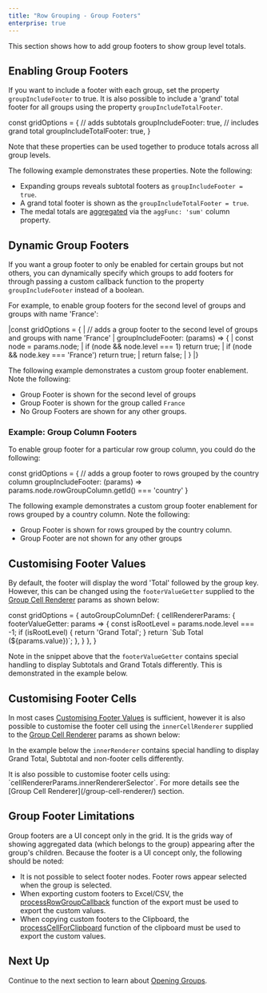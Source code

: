 ```yaml
---
title: "Row Grouping - Group Footers"
enterprise: true
---
```


This section shows how to add group footers to show group level totals.

## Enabling Group Footers

If you want to include a footer with each group, set the property `groupIncludeFooter` to true. It is also possible to 
include a 'grand' total footer for all groups using the property `groupIncludeTotalFooter`.

<snippet>
const gridOptions = {
    // adds subtotals
    groupIncludeFooter: true,
    // includes grand total
    groupIncludeTotalFooter: true,
}
</snippet>

Note that these properties can be used together to produce totals across all group levels.

The following example demonstrates these properties. Note the following:

- Expanding groups reveals subtotal footers as `groupIncludeFooter = true`.
- A grand total footer is shown as the `groupIncludeTotalFooter = true`.
- The medal totals are [aggregated](/aggregation/) via the `aggFunc: 'sum'` column property.

<grid-example title='Enabling Group Footers' name='enabling-group-footers' type='generated' options='{ "enterprise": true, "exampleHeight": 503, "modules": ["clientside", "rowgrouping"] }'></grid-example>

## Dynamic Group Footers

If you want a group footer to only be enabled for certain groups but not others, you can dynamically specify which groups to add footers for through passing a custom callback function to the property `groupIncludeFooter` instead of a boolean.

For example, to enable group footers for the second level of groups and groups with name 'France':

<snippet>
|const gridOptions = {
|    // adds a group footer to the second level of groups and groups with name 'France'
|    groupIncludeFooter: (params) => {
|        const node = params.node;
|        if (node && node.level === 1) return true;
|        if (node && node.key === 'France') return true;
|        return false;
|    }
|}
</snippet>

The following example demonstrates a custom group footer enablement. Note the following:

- Group Footer is shown for the second level of groups
- Group Footer is shown for the group called `France`
- No Group Footers are shown for any other groups.

<grid-example title='Customising Enabling Group Footers' name='customising-enabling-group-footers' type='generated' options='{ "enterprise": true, "exampleHeight": 588, "modules": ["clientside", "rowgrouping"] }'></grid-example>

### Example: Group Column Footers
To enable group footer for a particular row group column, you could do the following: 

<snippet>
const gridOptions = {
    // adds a group footer to rows grouped by the country column
    groupIncludeFooter: (params) => params.node.rowGroupColumn.getId() === 'country' 
}
</snippet>

The following example demonstrates a custom group footer enablement for rows grouped by a country column. Note the following:

- Group Footer is shown for rows grouped by the country column.
- Group Footer are not shown for any other groups

<grid-example title='Customising Enabling Group Footers' name='customising-enabling-group-footers-row-grouped' type='generated' options='{ "enterprise": true, "exampleHeight": 488, "modules": ["clientside", "rowgrouping"] }'></grid-example>


## Customising Footer Values

By default, the footer will display the word 'Total' followed by the group key. However, this can be changed using the
`footerValueGetter` supplied to the [Group Cell Renderer](/group-cell-renderer/) params as shown below: 
 
<snippet>
const gridOptions = {
    autoGroupColumnDef: { 
        cellRendererParams: {
            footerValueGetter: params =>  {
                const isRootLevel = params.node.level === -1;
                if (isRootLevel) {
                    return 'Grand Total';
                }
                return `Sub Total (${params.value})`;
            },
        }
    },
}
</snippet>

Note in the snippet above that the `footerValueGetter` contains special handling to display Subtotals and Grand Totals
differently. This is demonstrated in the example below.

<grid-example title='Customising Footer Values' name='customising-footer-values' type='generated' options='{ "enterprise": true, "exampleHeight": 503, "modules": ["clientside", "rowgrouping"] }'></grid-example>

## Customising Footer Cells

In most cases [Customising Footer Values](../grouping-footers/#customising-footer-values) is sufficient, however it is
also possible to customise the footer cell using the `innerCellRenderer` supplied to the 
[Group Cell Renderer](/group-cell-renderer/) params as shown below:

In the example below the `innerRenderer` contains special handling to display Grand Total, Subtotal and
non-footer cells differently.

<grid-example title='Customising Footer Cells' name='customising-footer-cells' type='mixed' options='{ "enterprise": true, "exampleHeight": 503, "modules": ["clientside", "rowgrouping"] }'></grid-example>

<note>
It is also possible to customise footer cells using: `cellRendererParams.innerRendererSelector`. For more details see the [Group Cell Renderer](/group-cell-renderer/) section.
</note>

## Group Footer Limitations

Group footers are a UI concept only in the grid. It is the grids way of showing aggregated data (which belongs to the group) appearing after the group's children. Because the footer is a UI concept only, the following should be noted:

- It is not possible to select footer nodes. Footer rows appear selected when the group is selected.
- When exporting custom footers to Excel/CSV, the [processRowGroupCallback](../excel-export-customising-content/) function of the export must be used to export the custom values.
- When copying custom footers to the Clipboard, the [processCellForClipboard](../clipboard/#processing-individual-cells) function of the clipboard must be used to export the custom values.

## Next Up

Continue to the next section to learn about [Opening Groups](../grouping-opening-groups/).
